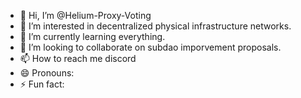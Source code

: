 - 👋 Hi, I’m @Helium-Proxy-Voting
- 👀 I’m interested in decentralized physical infrastructure networks. 
- 🌱 I’m currently learning everything.
- 💞️ I’m looking to collaborate on subdao imporvement proposals.
- 📫 How to reach me discord 
- 😄 Pronouns: 
- ⚡ Fun fact: 

<!---
Helium-Proxy-Voting/Helium-Proxy-Voting is a ✨ special ✨ repository because its `README.md` (this file) appears on your GitHub profile.
You can click the Preview link to take a look at your changes.
--->
